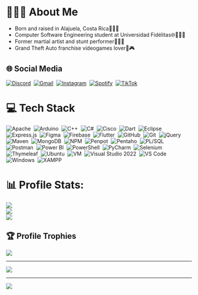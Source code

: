 # 🙋🏻‍♂️ About Me
- Born and raised in Alajuela, Costa Rica🌴👍🏻
- Computer Software Engineering student at Universidad Fidélitas🌐🧑🏻‍💻
- Former martial artist and stunt performer🥋🤸🏻
- Grand Theft Auto franchise videogames lover🚗🎮

## 🌐 Social Media
[![Discord](https://img.shields.io/badge/-Discord-05122A?style=flat&logo=discord)](https://discord.com/users/Eneko_RAP)&nbsp;
[![Gmail](https://img.shields.io/badge/-Gmail-05122A?style=flat&logo=gmail)](mailto:rodriguezfernandezcristopher@gmail.com)&nbsp;
[![Instagram](https://img.shields.io/badge/-Instagram-05122A?style=flat&logo=instagram)](https://www.instagram.com/_crisrod09/)&nbsp;
[![Spotify](https://img.shields.io/badge/-Spotify-05122A?style=flat&logo=spotify)](https://open.spotify.com/user/bfa6nwo7uyqgtz2e2sdbstbuh?si=K3GuFDVxSmuP2A-gWtkOZQ&utm_source=copy-link)&nbsp;
[![TikTok](https://img.shields.io/badge/-TikTok-05122A?style=flat&logo=tiktok)](https://www.tiktok.com/@_crodriguez09)

# 💻 Tech Stack
![Apache](https://img.shields.io/badge/-Apache-05122A?style=flat&logo=apache&logoColor=D42029)&nbsp;
![Arduino](https://img.shields.io/badge/-Arduino-05122A?style=flat&logo=arduino&logoColor=00979D)&nbsp;
![C++](https://img.shields.io/badge/-C++-05122A?style=flat&logo=c%2b%2b&logoColor=00599C)&nbsp;
![C#](https://img.shields.io/badge/-C%23-05122A?style=flat&logo=csharp&logoColor=239120)&nbsp;
![Cisco](https://img.shields.io/badge/-Cisco-05122A?style=flat&logo=cisco&logoColor=1D4785)&nbsp;
![Dart](https://img.shields.io/badge/-Dart-05122A?style=flat&logo=dart&logoColor=0175C2)&nbsp;
![Eclipse](https://img.shields.io/badge/-Eclipse-05122A?style=flat&logo=eclipse&logoColor=2C2255)&nbsp;
![Express.js](https://img.shields.io/badge/-Express.js-05122A?style=flat&logo=express&logoColor=white)&nbsp;
![Figma](https://img.shields.io/badge/-Figma-05122A?style=flat&logo=figma&logoColor=F24E1E)&nbsp;
![Firebase](https://img.shields.io/badge/-Firebase-05122A?style=flat&logo=firebase&logoColor=FFA611)&nbsp;
![Flutter](https://img.shields.io/badge/-Flutter-05122A?style=flat&logo=flutter&logoColor=02569B)&nbsp;
![GitHub](https://img.shields.io/badge/-GitHub-05122A?style=flat&logo=github&logoColor=white)&nbsp;
![Git](https://img.shields.io/badge/-Git-05122A?style=flat&logo=git&logoColor=F05033)&nbsp;
![jQuery](https://img.shields.io/badge/-jQuery-05122A?style=flat&logo=jquery&logoColor=0769AD)&nbsp;
![Maven](https://img.shields.io/badge/-Maven-05122A?style=flat&logo=apache-maven&logoColor=C71A36)&nbsp;
![MongoDB](https://img.shields.io/badge/-MongoDB-05122A?style=flat&logo=mongodb&logoColor=4ea94b)&nbsp;
![NPM](https://img.shields.io/badge/-NPM-05122A?style=flat&logo=npm&logoColor=CB3837)&nbsp;
![Penpot](https://img.shields.io/badge/-Penpot-05122A?style=flat&logo=penpot&logoColor=0277BD)&nbsp;
![Pentaho](https://img.shields.io/badge/-Pentaho-05122A?style=flat&logo=pentaho&logoColor=005095)&nbsp;
![PL/SQL](https://img.shields.io/badge/-PL/SQL-05122A?style=flat&logo=oracle&logoColor=F80000)&nbsp;
![Postman](https://img.shields.io/badge/-Postman-05122A?style=flat&logo=postman&logoColor=FF6C37)&nbsp;
![Power BI](https://img.shields.io/badge/-Power%20BI-05122A?style=flat&logo=power-bi&logoColor=F2C811)&nbsp;
![PowerShell](https://img.shields.io/badge/-PowerShell-05122A?style=flat&logo=powershell&logoColor=5391FE)&nbsp;
![PyCharm](https://img.shields.io/badge/-PyCharm-05122A?style=flat&logo=pycharm&logoColor=000000)&nbsp;
![Selenium](https://img.shields.io/badge/-Selenium-05122A?style=flat&logo=selenium&logoColor=43B02A)&nbsp;
![Thymeleaf](https://img.shields.io/badge/-Thymeleaf-05122A?style=flat&logo=thymeleaf&logoColor=005F0F)&nbsp;
![Ubuntu](https://img.shields.io/badge/-Ubuntu-05122A?style=flat&logo=ubuntu&logoColor=E95420)&nbsp;
![VM](https://img.shields.io/badge/-VM-05122A?style=flat&logo=virtualbox&logoColor=5D4D7A)&nbsp;
![Visual Studio 2022](https://img.shields.io/badge/-Visual%20Studio%202022-05122A?style=flat&logo=visual-studio&logoColor=5C2D91)&nbsp;
![VS Code](https://img.shields.io/badge/-VS%20Code-05122A?style=flat&logo=visual-studio-code&logoColor=007ACC)&nbsp;
![Windows](https://img.shields.io/badge/-Windows-05122A?style=flat&logo=windows&logoColor=0078D6)&nbsp;
![XAMPP](https://img.shields.io/badge/-XAMPP-05122A?style=flat&logo=xampp&logoColor=FB7A24)&nbsp;

# 📊 Profile Stats:
![](https://github-readme-stats.vercel.app/api?username=EnekoRAP&theme=dark&hide_border=false&include_all_commits=false&count_private=false)<br>
![](https://github-readme-streak-stats.herokuapp.com/?user=EnekoRAP&theme=dark&hide_border=false)<br>
![](https://github-readme-stats.vercel.app/api/top-langs/?username=EnekoRAP&theme=dark&hide_border=false&include_all_commits=false&count_private=false&layout=compact)

## 🏆 Profile Trophies
![](https://github-profile-trophy.vercel.app/?username=EnekoRAP&theme=dark&no-frame=false&no-bg=true&margin-w=4)

---
[![](https://visitcount.itsvg.in/api?id=EnekoRAP&icon=0&color=0)](https://visitcount.itsvg.in)

---
[![](https://visitcount.itsvg.in/api?id=EnekoRAP&icon=0&color=0)](https://visitcount.itsvg.in)
